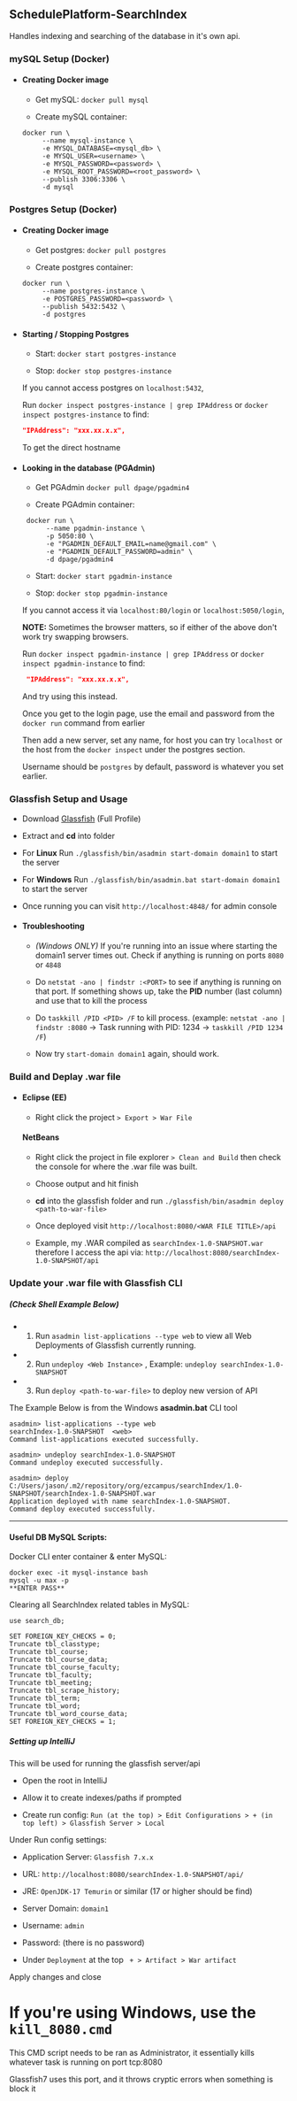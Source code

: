 

## SchedulePlatform-SearchIndex

Handles indexing and searching of the database in it's own api.



### mySQL Setup (Docker)

*   #### Creating Docker image

       - Get mySQL: `docker pull mysql`

       - Create mySQL container:
       ```shell
       docker run \
            --name mysql-instance \
            -e MYSQL_DATABASE=<mysql_db> \
            -e MYSQL_USER=<username> \
            -e MYSQL_PASSWORD=<password> \
            -e MYSQL_ROOT_PASSWORD=<root_password> \
            --publish 3306:3306 \
            -d mysql
       ```



### Postgres Setup (Docker)

*   #### Creating Docker image

       - Get postgres: `docker pull postgres`

       - Create postgres container: 
       ```shell
       docker run \
            --name postgres-instance \
            -e POSTGRES_PASSWORD=<password> \
            --publish 5432:5432 \
            -d postgres
       ```

*   #### Starting / Stopping Postgres

       - Start: `docker start postgres-instance`

       - Stop: `docker stop postgres-instance`


    If you cannot access postgres on `localhost:5432`,
    
    Run `docker inspect postgres-instance | grep IPAddress` or `docker inspect postgres-instance` to find:
    ```json
    "IPAddress": "xxx.xx.x.x",
    ```
    To get the direct hostname


*   #### Looking in the database (PGAdmin)

       - Get PGAdmin `docker pull dpage/pgadmin4`

       - Create PGAdmin container:
       ```shell
        docker run \
             --name pgadmin-instance \
             -p 5050:80 \
             -e "PGADMIN_DEFAULT_EMAIL=name@gmail.com" \
             -e "PGADMIN_DEFAULT_PASSWORD=admin" \
             -d dpage/pgadmin4
       ```

       - Start: `docker start pgadmin-instance`

       - Stop: `docker stop pgadmin-instance`

       If you cannot access it via `localhost:80/login` or `localhost:5050/login`,

       **NOTE:** Sometimes the browser matters, so if either of the above don't work try swapping browsers.

       Run `docker inspect pgadmin-instance | grep IPAddress` or `docker inspect pgadmin-instance` to find:
       ```json
        "IPAddress": "xxx.xx.x.x",
       ```
       And try using this instead.


       Once you get to the login page, use the email and password from the `docker run` command from earlier

       Then add a new server, set any name, for host you can try `localhost` or the host from the `docker inspect` under the postgres section.

       Username should be `postgres` by default, password is whatever you set earlier.



### Glassfish Setup and Usage

- Download [Glassfish](https://projects.eclipse.org/projects/ee4j.glassfish/downloads) (Full Profile)

- Extract and **cd** into folder

- For **Linux** Run `./glassfish/bin/asadmin start-domain domain1` to start the server

- For **Windows** Run `./glassfish/bin/asadmin.bat start-domain domain1` to start the server

- Once running you can visit `http://localhost:4848/` for admin console

* #### Troubleshooting

    - *(Windows ONLY)* If you're running into an issue where starting the domain1 server times out. Check if anything is running on ports `8080` or `4848`
      
    - Do `netstat -ano | findstr :<PORT>` to see if anything is running on that port. If something shows up, take the **PID** number (last column) and use that to kill the process
       
    - Do `taskkill /PID <PID> /F` to kill process. (example: `netstat -ano | findstr :8080` -> Task running with PID: 1234 -> `taskkill /PID 1234 /F`)
       
    - Now try `start-domain domain1` again, should work.


### Build and Deplay .war file

*   #### Eclipse (EE)

    -   Right click the project `> Export > War File`

    #### NetBeans 

    - Right click the project in file explorer `> Clean and Build` then check the console for where the .war file was built.

    -   Choose output and hit finish

    -   **cd** into the glassfish folder and run `./glassfish/bin/asadmin deploy <path-to-war-file>`

    -   Once deployed visit `http://localhost:8080/<WAR FILE TITLE>/api` 

    - Example, my .WAR compiled as `searchIndex-1.0-SNAPSHOT.war` therefore I access the api via: `http://localhost:8080/searchIndex-1.0-SNAPSHOT/api`


### Update your .war file with Glassfish CLI 
##### (Check Shell Example Below)

- 1. Run `asadmin list-applications --type web` to view all Web Deployments of Glassfish currently running. 
- 2. Run `undeploy <Web Instance>` , Example: `undeploy searchIndex-1.0-SNAPSHOT` 
- 3. Run `deploy <path-to-war-file>` to deploy new version of API

The Example Below is from the Windows **asadmin.bat** CLI tool

```shell
asadmin> list-applications --type web
searchIndex-1.0-SNAPSHOT  <web>
Command list-applications executed successfully.

asadmin> undeploy searchIndex-1.0-SNAPSHOT
Command undeploy executed successfully.

asadmin> deploy C:/Users/jason/.m2/repository/org/ezcampus/searchIndex/1.0-SNAPSHOT/searchIndex-1.0-SNAPSHOT.war
Application deployed with name searchIndex-1.0-SNAPSHOT.
Command deploy executed successfully.
```

<hr/>

#### Useful DB MySQL Scripts:

Docker CLI enter container & enter MySQL:

```
docker exec -it mysql-instance bash
mysql -u max -p
**ENTER PASS**
```

Clearing all SearchIndex related tables in MySQL:

```mysql
use search_db;

SET FOREIGN_KEY_CHECKS = 0;
Truncate tbl_classtype;
Truncate tbl_course;
Truncate tbl_course_data;
Truncate tbl_course_faculty;
Truncate tbl_faculty;
Truncate tbl_meeting;
Truncate tbl_scrape_history;
Truncate tbl_term;
Truncate tbl_word;
Truncate tbl_word_course_data;
SET FOREIGN_KEY_CHECKS = 1;
```




##### Setting up IntelliJ 

This will be used for running the glassfish server/api

- Open the root in IntelliJ

- Allow it to create indexes/paths if prompted

- Create run config:
`Run (at the top) > Edit Configurations > + (in top left) > Glassfish Server > Local`

Under Run config settings:

- Application Server: `Glassfish 7.x.x`

- URL: `http://localhost:8080/searchIndex-1.0-SNAPSHOT/api/`

- JRE: `OpenJDK-17 Temurin` or similar (17 or higher should be find)

- Server Domain: `domain1`

- Username: `admin`

- Password: (there is no password)

- Under `Deployment` at the top ` + > Artifact > War artifact`

Apply changes and close


# If you're using Windows, use the `kill_8080.cmd`

This CMD script needs to be ran as Administrator, it essentially kills whatever task is running on port tcp:8080

Glassfish7 uses this port, and it throws cryptic errors when something is block it

